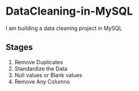 # DataCleaning-in-MySQL
I am building a data cleaning project in MySQL

## Stages 
  1. Remove Duplicates 
  2. Standardize the Data 
  3. Null values or Blank values 
  4. Remove Any Columns 

